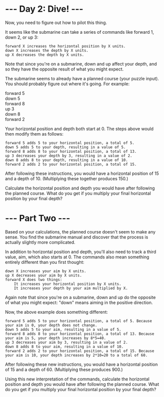 # --- Day 2: Dive! ---

Now, you need to figure out how to pilot this thing.

It seems like the submarine can take a series of commands like forward 1, down 2, or up 3:  

    forward X increases the horizontal position by X units.  
    down X increases the depth by X units.  
    up X decreases the depth by X units.  

Note that since you're on a submarine, down and up affect your depth, and so they have the opposite result of what you might expect.

The submarine seems to already have a planned course (your puzzle input). You should probably figure out where it's going. For example:

forward 5  
down 5  
forward 8  
up 3  
down 8  
forward 2  

Your horizontal position and depth both start at 0. The steps above would then modify them as follows:  

    forward 5 adds 5 to your horizontal position, a total of 5.  
    down 5 adds 5 to your depth, resulting in a value of 5.  
    forward 8 adds 8 to your horizontal position, a total of 13.  
    up 3 decreases your depth by 3, resulting in a value of 2.  
    down 8 adds 8 to your depth, resulting in a value of 10.  
    forward 2 adds 2 to your horizontal position, a total of 15.  

After following these instructions, you would have a horizontal position of 15 and a depth of 10. (Multiplying these together produces 150.)

Calculate the horizontal position and depth you would have after following the planned course. What do you get if you multiply your final horizontal position by your final depth?

# --- Part Two ---

Based on your calculations, the planned course doesn't seem to make any sense. You find the submarine manual and discover that the process is actually slightly more complicated.

In addition to horizontal position and depth, you'll also need to track a third value, aim, which also starts at 0. The commands also mean something entirely different than you first thought:

    down X increases your aim by X units.  
    up X decreases your aim by X units.  
    forward X does two things:  
        It increases your horizontal position by X units.  
        It increases your depth by your aim multiplied by X.  

Again note that since you're on a submarine, down and up do the opposite of what you might expect: "down" means aiming in the positive direction.

Now, the above example does something different:  

    forward 5 adds 5 to your horizontal position, a total of 5. Because your aim is 0, your depth does not change.  
    down 5 adds 5 to your aim, resulting in a value of 5.  
    forward 8 adds 8 to your horizontal position, a total of 13. Because your aim is 5, your depth increases by 8*5=40.  
    up 3 decreases your aim by 3, resulting in a value of 2.  
    down 8 adds 8 to your aim, resulting in a value of 10.  
    forward 2 adds 2 to your horizontal position, a total of 15. Because your aim is 10, your depth increases by 2*10=20 to a total of 60.  

After following these new instructions, you would have a horizontal position of 15 and a depth of 60. (Multiplying these produces 900.)

Using this new interpretation of the commands, calculate the horizontal position and depth you would have after following the planned course. What do you get if you multiply your final horizontal position by your final depth?
